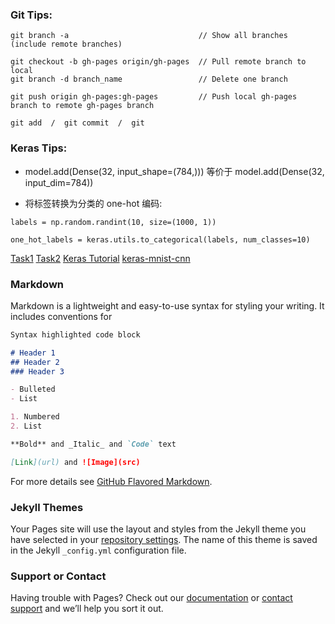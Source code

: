 

### Git Tips:
```tips
git branch -a                             // Show all branches (include remote branches)

git checkout -b gh-pages origin/gh-pages  // Pull remote branch to local
git branch -d branch_name                 // Delete one branch

git push origin gh-pages:gh-pages         // Push local gh-pages branch to remote gh-pages branch

git add  /  git commit  /  git
```


### Keras Tips:

- model.add(Dense(32, input_shape=(784,))) 等价于 model.add(Dense(32, input_dim=784))

- 将标签转换为分类的 one-hot 编码:
```
labels = np.random.randint(10, size=(1000, 1))

one_hot_labels = keras.utils.to_categorical(labels, num_classes=10)
```

[Task1](https://summer-qing.github.io/keras/task1.html) [Task2](https://summer-qing.github.io/keras/task2.html)
[Keras Tutorial](https://summer-qing.github.io/keras/Keras_0.html)
[keras-mnist-cnn](https://summer-qing.github.io/keras/keras-mnist-cnn.html)

### Markdown

Markdown is a lightweight and easy-to-use syntax for styling your writing. It includes conventions for

```markdown
Syntax highlighted code block

# Header 1
## Header 2
### Header 3

- Bulleted
- List

1. Numbered
2. List

**Bold** and _Italic_ and `Code` text

[Link](url) and ![Image](src)
```

For more details see [GitHub Flavored Markdown](https://guides.github.com/features/mastering-markdown/).

### Jekyll Themes

Your Pages site will use the layout and styles from the Jekyll theme you have selected in your [repository settings](https://github.com/Summer-Qing/Summer-Qing/settings). The name of this theme is saved in the Jekyll `_config.yml` configuration file.

### Support or Contact

Having trouble with Pages? Check out our [documentation](https://docs.github.com/categories/github-pages-basics/) or [contact support](https://github.com/contact) and we’ll help you sort it out.

